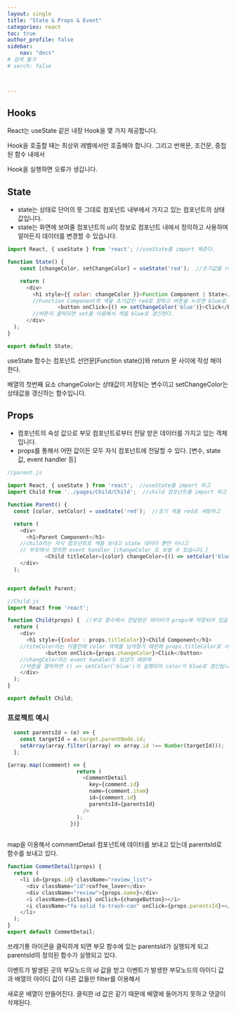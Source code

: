 ```yaml
---
layout: single
title: "State & Props & Event"
categories: react
toc: true
author_profile: false
sidebar:
    nav: "docs"
# 검색 불가
# serch: false 



---
```


## Hooks



React는 useState 같은 내장 Hook을 몇 가지 제공합니다.

Hook을 호출할 때는 최상위 레벨에서만 호출해야 합니다. 그리고 반복문, 조건문, 중첩된 함수 내에서 

Hook을 실행하면 오류가 생깁니다.



## State



- state는 상태로 단어의 뜻 그대로 컴포넌트 내부에서 가지고 있는 컴포넌트의 상태값입니다.
- state는 화면에 보여줄 컴포넌트의 ui이 정보로 컴포넌트 내에서 정의하고 사용하며 얼마든지 데이터를 변경할 수 있습니다.

```javascript
import React, { useState } from 'react'; //useState를 import 해준다.

function State() {
	const [changeColor, setChangeColor] = useState('red');  //초기값을 red로 정해준다.

	return (
      <div>
        <h1 style={{ color: changeColor }}>Function Component | State</h1>
		//Function Component의 색을 초기값인 red로 정하고 버튼을 누르면 blue로 바뀐다.
				<button onClick={() => setChangeColor('blue')}>Click</button>  
		//버튼이 클릭되면 set을 이용해서 색을 blue로 갱신한다.
      </div>
  );
}

export default State;
```



useState 함수는 컴포넌트 선언문[Function state()]와 return 문 사이에 작성 해야 한다.

배열의 첫번째 요소 changeColor는 상태값이 저장되는 변수이고 setChangeColor는 상태값을 갱신하는 함수입니다.



## Props 

- 컴포넌트의 속성 값으로 부모 컴포넌트로부터 전달 받은 데이터를 가지고 있는 객체입니다.
- props를 통해서 어떤 값이든 모두 자식 컴포넌트에 전달할 수 있다. [변수, state 값, event handler 등]



```javascript
//parent.js

import React, { useState } from 'react';  //useState를 import 하고
import Child from '../pages/Child/Child';  //child 컴포넌트를 import 하고 

function Parent() {
  const [color, setColor] = useState('red');  //초기 색을 red로 세팅하고

  return (
    <div>
      <h1>Parent Component</h1>
    //child라는 자식 컴포넌트로 색을 보내고 state 데이터 뿐만 아니고
    // 부모에서 정의한 event handler [changeColor 도 보낼 수 있습니다.]
			<Child titleColor={color} changeColor={() => setColor('blue')} />
    </div>
  );


export default Parent;
```

```javascript
//Child.js
import React from 'react';

function Child(props) {  //부모 함수에서 전달받은 데이터가 props에 저장되어 있습니다.
  return (
    <div>
      <h1 style={{color : props.titleColor}}>Child Component</h1> 
	//titeColor라는 이름안에 color 객체를 넘겨줬기 때문에 props.titleColor로 사용합니다.
			<button onClick={props.changeColor}>Click</button>
	//changColor라는 event handler도 보냈기 때문에 
	//버튼을 클릭하면 () => setColor('blue')가 실행되어 color가 blue로 갱신됩니다.
    </div>
  );
}

export default Child;
```



### 프로젝트 예시

```javascript
  const parentsId = (e) => {
    const targetId = e.target.parentNode.id;
    setArray(array.filter((array) => array.id !== Number(targetId)));
  };

{array.map((comment) => {
                      return (
                        <CommentDetail
                          key={comment.id}
                          name={comment.item}
                          id={comment.id}
                          parentsId={parentsId}
                        />
                      );
                    })}
  
```



map을 이용해서 commentDetail 컴포넌트에 데이터를 보내고 있는데 parentsId로 함수를 보내고 있다.

```javascript
function CommetDetail(props) {
  return (
    <li id={props.id} className="review_list">
      <div className="id">coffee_lover</div>
      <div className="review">{props.name}</div>
      <i className={iClass} onClick={changeButton}></i>
      <i className="fa-solid fa-trash-can" onClick={props.parentsId}></i>
    </li>
  );
}
export default CommetDetail;

```

쓰레기통 아이콘을 클릭하게 되면 부모 함수에 있는 parentsId가 실행되게 되고 parentsId의 정의된 함수가 실행되고 있다.

이벤트가 발생된 곳의 부모노드의 id 값을 받고 이벤트가 발생한 부모노드의 아이디 값과 배열의 아이디 값이 다른 값들만 filter를 이용해서 

새로운 배열이 만들어진다.  클릭한 id 값은 같기 때문에 배열에 들어가지 못하고 댓글이 삭제된다.

